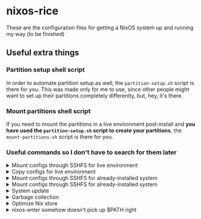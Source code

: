 <!-- vim: set fenc=utf-8 ts=2 sw=0 sts=0 sr et si tw=0 fdm=marker fmr={{{,}}}: -->
# nixos-rice
These are the configuration files for getting a NixOS system up and running my way (to be finished)

<!-- {{{ Useful extra things -->
## Useful extra things
<!-- {{{ Partition setup shell script -->
### Partition setup shell script
In order to automate partition setup as well, the `partition-setup.sh` script is there for you. This was made only for me to use, since other people might want to set up their partitions completely differently, but, hey, it's there.
<!-- }}} -->

<!-- {{{ Mount partitions shell script -->
### Mount partitions shell script
If you need to mount the partitions in a live environment post-install and **you have used the `partition-setup.sh` script to create your partitions**, the `mount-partitions.sh` script is there for you.
<!-- }}} -->

<!-- {{{ Useful commands so I don't have to search for them later -->
### Useful commands so I don't have to search for them later
<!-- {{{ Mount configs through SSHFS for live environment -->
<details><summary>Mount configs through SSHFS for live environment</summary>

```bash
mkdir -p /mnt2/nixconfig
sshfs -o allow_other,idmap=user andy3153h@192.168.122.1:/home/andy3153h/src/nixos/nixos-rice /mnt2/nixconfig
nixos-generate-config --root /mnt

rm -r /mnt/etc/nixos
cp -r /mnt2/nixconfig/etc/nixos/ /mnt/etc

mkdir -p /mnt/home/andy3153/.config
rm -r /mnt/home/andy3153/.config/home-manager
cp -r /mnt2/nixconfig/home/andy3153/.config/home-manager/ /mnt/home/andy3153/.config/

rm /mnt/etc/nixos/.setup-done
rm -r /mnt/home/andy3153/src

#ln -s /mnt2/nixconfig/etc/nixos/ /mnt/etc
#
#mkdir -p /mnt/home/andy3153/.config
#rm -r /mnt/home/andy3153/.config/home-manager
#ln -s /mnt2/nixconfig/home/andy3153/.config/home-manager/ /mnt/home/andy3153/.config/
```
</details>
<!-- }}} -->

<!-- {{{ Copy configs for live environment -->
<details><summary>Copy configs for live environment</summary>

```bash
mkdir -p /mnt3
mount /dev/sdc1 /mnt
nixos-generate-config --root /mnt

rm -r /mnt/etc/nixos
cp -r /mnt3/src/nixos/nixos-rice/etc/nixos/ /mnt/etc

mkdir -p /mnt/home/andy3153/.config
rm -r /mnt/home/andy3153/.config/home-manager
cp -r /mnt3/src/nixos/nixos-rice/home/andy3153/.config/home-manager/ /mnt/home/andy3153/.config/

rm /mnt/etc/nixos/.setup-done
rm -r /mnt/home/andy3153/src
```
</details>
<!-- }}} -->

<!-- {{{ Mount configs through SSHFS for already-installed system -->
<details><summary>Mount configs through SSHFS for already-installed system</summary>

```bash
mkdir -p /mnt/nixconfig
sshfs -o allow_other,idmap=user andy3153h@192.168.122.1:/home/andy3153h/src/nixos/nixos-rice /mnt/nixconfig

rm -rf /etc/nixos
ln -s /mnt/nixconfig/etc/nixos/ /etc

rm -rf /home/andy3153/.config/home-manager
ln -s /mnt/nixconfig/home/andy3153/.config/home-manager/ ~andy3153/.config/
```
</details>
<!-- }}} -->

<!-- {{{ Mount configs through SSHFS to edit configs from another machine -->
<details><summary>Mount configs through SSHFS for already-installed system</summary>

```bash
sshfs -o allow_other,idmap=user root@catfish:/ /mnt/sshfs
```
</details>
<!-- }}} -->

<!-- {{{ System update -->
<details><summary>System update</summary>

```bash
doas nixos-rebuild switch --update --flake /etc/nixos#andy3153-nixos # download updates and apply them to current Nix generation
nix-channel --update
home-manager switch --flake ~/.config/home-manager/         # apply updates to current home manager generation
```
</details>
<!-- }}} -->

<!-- {{{ Garbage collection -->
<details><summary>Garbage collection</summary>

```bash
nix-collect-garbage       # delete old packages
nix-collect-garbage -d    # delete old roots
doas nixos-rebuild switch # recommended after deleting old roots
```
</details>
<!-- }}} -->

<!-- {{{ Optimize Nix store -->
<details><summary>Optimize Nix store</summary>

```bash
nix-store --optimise
```
</details>
<!-- }}} -->

<!-- {{{ nixos-enter somehow doesn't pick up $PATH right -->
<details><summary>nixos-enter somehow doesn't pick up $PATH right</summary>

```bash
nixos-enter --root /mnt
export PATH=/nix/var/nix/profiles/system/sw/sbin/:/nix/var/nix/profiles/system/sw/bin/:$PATH
```
</details>
<!-- }}} -->
<!-- }}} -->
<!-- }}} -->
